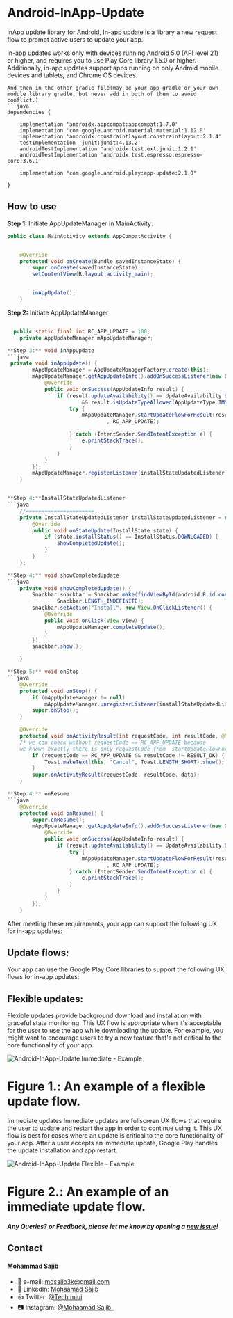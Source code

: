 
# Android-InApp-Update
InApp update library for Android, In-app update is a library a new request flow to prompt active users to update your app.

In-app updates works only with devices running Android 5.0 (API level 21) or higher, and requires you to use Play Core library 1.5.0 or higher. Additionally, in-app updates support apps running on only Android mobile devices and tablets, and Chrome OS devices.
  

```
And then in the other gradle file(may be your app gradle or your own module library gradle, but never add in both of them to avoid conflict.)
```java
dependencies {

    implementation 'androidx.appcompat:appcompat:1.7.0'
    implementation 'com.google.android.material:material:1.12.0'
    implementation 'androidx.constraintlayout:constraintlayout:2.1.4'
    testImplementation 'junit:junit:4.13.2'
    androidTestImplementation 'androidx.test.ext:junit:1.2.1'
    androidTestImplementation 'androidx.test.espresso:espresso-core:3.6.1'

    implementation "com.google.android.play:app-update:2.1.0"

}
```          
How to use
-----
**Step 1:** Initiate AppUpdateManager in MainActivity:
```java
public class MainActivity extends AppCompatActivity {


    @Override
    protected void onCreate(Bundle savedInstanceState) {
        super.onCreate(savedInstanceState);
        setContentView(R.layout.activity_main);


        inAppUpdate();
    }
```
**Step 2:** Initiate AppUpdateManager
```java

  public static final int RC_APP_UPDATE = 100;
    private AppUpdateManager mAppUpdateManager;

**Step 3:** void inAppUpdate
```java
 private void inAppUpdate() {
        mAppUpdateManager = AppUpdateManagerFactory.create(this);
        mAppUpdateManager.getAppUpdateInfo().addOnSuccessListener(new OnSuccessListener<AppUpdateInfo>() {
            @Override
            public void onSuccess(AppUpdateInfo result) {
                if (result.updateAvailability() == UpdateAvailability.UPDATE_AVAILABLE
                        && result.isUpdateTypeAllowed(AppUpdateType.IMMEDIATE)) {
                    try {
                        mAppUpdateManager.startUpdateFlowForResult(result, AppUpdateType.IMMEDIATE, MainActivity.this
                                , RC_APP_UPDATE);

                    } catch (IntentSender.SendIntentException e) {
                        e.printStackTrace();
                    }
                }
            }
        });
        mAppUpdateManager.registerListener(installStateUpdatedListener);
    }


**Step 4:**InstallStateUpdatedListener
```java
    //======================
    private InstallStateUpdatedListener installStateUpdatedListener = new InstallStateUpdatedListener() {
        @Override
        public void onStateUpdate(InstallState state) {
            if (state.installStatus() == InstallStatus.DOWNLOADED) {
                showCompletedUpdate();
            }
        }
    };

**Step 4:** void showCompletedUpdate
```java
    private void showCompletedUpdate() {
        Snackbar snackbar = Snackbar.make(findViewById(android.R.id.content), "New app is ready!",
                Snackbar.LENGTH_INDEFINITE);
        snackbar.setAction("Install", new View.OnClickListener() {
            @Override
            public void onClick(View view) {
                mAppUpdateManager.completeUpdate();
            }
        });
        snackbar.show();

    }

**Step 5:** void onStop
```java
    @Override
    protected void onStop() {
        if (mAppUpdateManager != null)
            mAppUpdateManager.unregisterListener(installStateUpdatedListener);
        super.onStop();
    }

    @Override
    protected void onActivityResult(int requestCode, int resultCode, @Nullable Intent data) {
    /* we can check without requestCode == RC_APP_UPDATE because
    we known exactly there is only requestCode from  startUpdateFlowForResult() */
        if (requestCode == RC_APP_UPDATE && resultCode != RESULT_OK) {
            Toast.makeText(this, "Cancel", Toast.LENGTH_SHORT).show();
        }
        super.onActivityResult(requestCode, resultCode, data);
    }

**Step 4:** onResume
```java
    @Override
    protected void onResume() {
        super.onResume();
        mAppUpdateManager.getAppUpdateInfo().addOnSuccessListener(new OnSuccessListener<AppUpdateInfo>() {
            @Override
            public void onSuccess(AppUpdateInfo result) {
                if (result.updateAvailability() == UpdateAvailability.DEVELOPER_TRIGGERED_UPDATE_IN_PROGRESS) {
                    try {
                        mAppUpdateManager.startUpdateFlowForResult(result, AppUpdateType.IMMEDIATE, MainActivity.this
                                , RC_APP_UPDATE);
                    } catch (IntentSender.SendIntentException e) {
                        e.printStackTrace();
                    }
                }
            }
        });
    }
```

After meeting these requirements, your app can support the following UX for in-app updates:

## Update flows:
Your app can use the Google Play Core libraries to support the following UX flows for in-app updates:
## Flexible updates:
Flexible updates provide background download and installation with graceful state monitoring. This UX flow is appropriate when it's acceptable for the user to use the app while downloading the update. For example, you might want to encourage users to try a new feature that's not critical to the core functionality of your app.

![Android-InApp-Update Immediate - Example](https://developer.android.com/images/app-bundle/immediate_flow.png)
# Figure 1.: An example of a flexible update flow.

Immediate updates
Immediate updates are fullscreen UX flows that require the user to update and restart the app in order to continue using it. This UX flow is best for cases where an update is critical to the core functionality of your app. After a user accepts an immediate update, Google Play handles the update installation and app restart.

![Android-InApp-Update Flexible - Example](https://developer.android.com/images/app-bundle/flexible_flow.png)
# Figure 2.: An example of an immediate update flow.
##### Any Queries? or Feedback, please let me know by opening a [new issue](https://github.com/Mohammed-Sajib/In_app_updates)!

## Contact
#### Mohammad Sajib
* :email: e-mail: mdsajib3k@gmail.com
* :mag_right: LinkedIn: [Mohaamad Sajib](https://www.linkedin.com/in/mohammad-sajib0/ "Mohaamad Sajib on LinkedIn")
* :thumbsup: Twitter: [@Tech miui](https://twitter.com/tech_miui "Mohaamad Sajib on twitter")    
* :camera: Instagram: [@Mohaamad Sajib_](https://www.instagram.com/mohammad_sajib0/ "Mohaamad Sajib on Instagram")   
